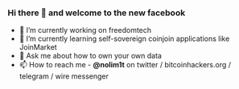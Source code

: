 ### Hi there 👋 and welcome to the new facebook

- 🔭 I’m currently working on freedomtech
- 🌱 I’m currently learning self-sovereign coinjoin applications like JoinMarket
- 💬 Ask me about how to own your own data
- 📫 How to reach me - **@nolim1t** on twitter / bitcoinhackers.org / telegram / wire messenger

<!--
**nolim1t/nolim1t** is a ✨ _special_ ✨ repository because its `README.md` (this file) appears on your GitHub profile.

Here are some ideas to get you started:

- 🔭 I’m currently working on ...
- 🌱 I’m currently learning ...
- 👯 I’m looking to collaborate on ...
- 🤔 I’m looking for help with ...
- 💬 Ask me about ...
- 📫 How to reach me: ...
- 😄 Pronouns: ...
- ⚡ Fun fact: ...
-->

